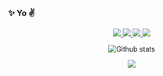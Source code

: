 ### ✨ Yo :v:

<p align="center">
  <a href="https://twitter.com/Matrix86_">
    <img src="https://img.shields.io/twitter/follow/Matrix86_?logo=Twitter&style=for-the-badge&color=grey&logoColor=white&labelColor=blue">
  </a>
  <a href="https://github.com/Matrix86">
    <img src="https://img.shields.io/github/followers/matrix86?logo=Github&style=for-the-badge&color=grey&logoColor=white&labelColor=blue">
  </a>
  <a href="https://www.linkedin.com/in/gianlucabraga/">
    <img src="https://img.shields.io/badge/-Gianluca%20Braga-blue?logo=Linkedin&style=for-the-badge">
  </a>
  <a href="https://www.tuxmealux.net">
    <img src="https://img.shields.io/badge/@website-link-blue?style=for-the-badge&color=grey&logoColor=white&labelColor=blue">
  </a>
</p>

<p align="center">
  <img src="https://github-readme-stats.vercel.app/api?username=Matrix86&show_icons=true&theme=prussian&count_private=true&bg_color=317ac2&border_color=fff&text_color=fff&icon_color=555" alt="Github stats"/>
</p>

<p align="center">
  <a href="https://www.buymeacoffee.com/mtx86">
    <img src="https://img.shields.io/badge/Buy me a-%F0%9F%8D%BA%20beer-blue?logo=beer&style=for-the-badge&color=grey&logoColor=white&labelColor=blue">
  </a>
</p>
